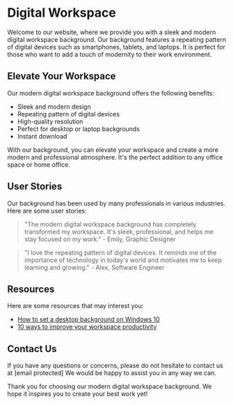 <!--font:Futura-->

# Digital Workspace

Welcome to our website, where we provide you with a sleek and modern digital workspace background. Our background features a repeating pattern of digital devices such as smartphones, tablets, and laptops. It is perfect for those who want to add a touch of modernity to their work environment.

## Elevate Your Workspace

Our modern digital workspace background offers the following benefits:

- Sleek and modern design
- Repeating pattern of digital devices
- High-quality resolution
- Perfect for desktop or laptop backgrounds
- Instant download

With our background, you can elevate your workspace and create a more modern and professional atmosphere. It's the perfect addition to any office space or home office.

## User Stories

Our background has been used by many professionals in various industries. Here are some user stories:

> "The modern digital workspace background has completely transformed my workspace. It's sleek, professional, and helps me stay focused on my work." - Emily, Graphic Designer

> "I love the repeating pattern of digital devices. It reminds me of the importance of technology in today's world and motivates me to keep learning and growing." - Alex, Software Engineer

## Resources

Here are some resources that may interest you:

- [How to set a desktop background on Windows 10](#)
- [10 ways to improve your workspace productivity](#)

## Contact Us

If you have any questions or concerns, please do not hesitate to contact us at [email protected] We would be happy to assist you in any way we can.

Thank you for choosing our modern digital workspace background. We hope it inspires you to create your best work yet!

<!--

Write me content for website with wallpaper which alt text is:

"A wallpaper featuring a repeating pattern of sleek and modern digital devices, such as smartphones, tablets, and laptops."

The name/title of the page should not be 1:1 copy of the alt text but rather a real content of the website which is using this wallpaper.

- Use markdown format 
- Start with heading
- Heading should be short and concise
- The content should look like a real website 
- The website should not be about the wallpaper, wallpaper is just a related background
- Heading should be contain work "wallpaper" or "background"
- Include real sections like references, contact, user stories, etc. use things relevant to the page purpose.
- Feel free to use structure like headings, bullets, numbering, blockquotes, paragraphs, horizontal lines, etc.
- You can use formatting like bold or _italic_
- You can include UTF-8 emojis
- Links should be only #hash anchors (and you can refer to the document itself)
- Do not include images


---


# Digital Workspace Wallpaper

Welcome to our website, where we provide you with a sleek and modern digital workspace wallpaper. Our wallpaper features a repeating pattern of digital devices such as smartphones, tablets, and laptops. It is perfect for those who want to add a touch of modernity to their work environment.

## Features

Our digital workspace wallpaper offers the following features:

- Sleek and modern design
- Repeating pattern of digital devices
- High-quality resolution
- Perfect for desktop or laptop backgrounds
- Instant download

## User Stories

Our wallpaper has been used by many professionals in various industries. Here are some user stories:

> "I love the digital workspace wallpaper! It adds a touch of modernity to my office space, and it's great to have all my devices in one place." - John, Marketing Manager

> "The wallpaper is perfect for my work computer. It reminds me of the importance of technology in today's world." - Sarah, Software Developer

## References

Here are some references that may interest you:

- [How to set a desktop background on Windows 10](#)
- [The benefits of a clean and organized workspace](#)

## Contact Us

If you have any questions or concerns, please do not hesitate to contact us at [email protected] We would be happy to assist you in any way we can.

Thank you for choosing our digital workspace wallpaper. We hope you enjoy it as much as we do!


---


Heading should not include word "wallpaper". The website should not be about the wallpaper itself, wallpaper is just a related background, rewrite whole content.


---


# Modern Digital Workspace

Welcome to our website, where we provide you with a sleek and modern digital workspace background. Our background features a repeating pattern of digital devices such as smartphones, tablets, and laptops. It is perfect for those who want to add a touch of modernity to their work environment.

## Elevate Your Workspace

Our modern digital workspace background offers the following benefits:

- Sleek and modern design
- Repeating pattern of digital devices
- High-quality resolution
- Perfect for desktop or laptop backgrounds
- Instant download

With our background, you can elevate your workspace and create a more modern and professional atmosphere. It's the perfect addition to any office space or home office.

## User Stories

Our background has been used by many professionals in various industries. Here are some user stories:

> "The modern digital workspace background has completely transformed my workspace. It's sleek, professional, and helps me stay focused on my work." - Emily, Graphic Designer

> "I love the repeating pattern of digital devices. It reminds me of the importance of technology in today's world and motivates me to keep learning and growing." - Alex, Software Engineer

## Resources

Here are some resources that may interest you:

- [How to set a desktop background on Windows 10](#)
- [10 ways to improve your workspace productivity](#)

## Contact Us

If you have any questions or concerns, please do not hesitate to contact us at [email protected] We would be happy to assist you in any way we can.

Thank you for choosing our modern digital workspace background. We hope it inspires you to create your best work yet!

-->
